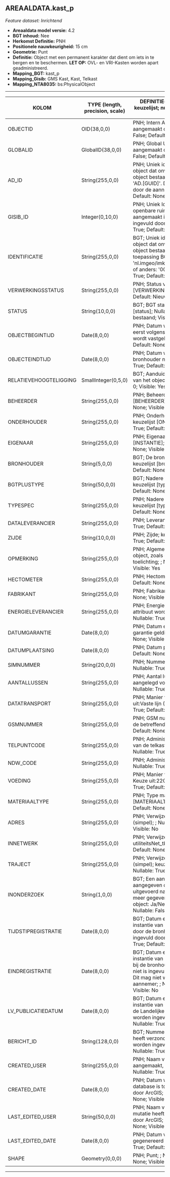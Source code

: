 ## AREAALDATA.kast_p

*Feature dataset: Inrichtend*


* __Areaaldata model versie:__ 4.2
* __BGT inhoud:__ Nee
* __Herkomst Definitie:__ PNH
* __Positionele nauwkeurigheid:__ 15 cm
* __Geometrie:__ Punt
* __Definitie:__ Object met een permanent karakter dat dient om iets in te bergen en te beschermen. __LET OP:__ OVL- en VRI-Kasten worden apart geadministreerd.
* __Mapping_BGT:__ kast_p
* __Mapping_Gisib:__ GMS Kast, Kast, Telkast
* __Mapping_NTA8035:__ bs:PhysicalObject

***

|__KOLOM__                             |__TYPE (length, precision, scale)__          	          |__DEFINITIE__(oorsprong; beschrijving; keuzelijst; nullable; default; zichtbaar in Areaalviewer)|
|------                            |----          	       |-----    |
|OBJECTID                          |OID(38,0,0)            |PNH; Intern ArcGIS Identificatienummer, aangemaakt door ArcGIS; ; Nullable: False; Default: None; Visible: Yes|
|GLOBALID                          |GlobalID(38,0,0)       |PNH; Global Unique Identifier,  aangemaakt door ArcGIS; ; Nullable: False; Default: None; Visible: No|
|AD_ID                             |String(255,0,0)        |PNH; Uniek identificatienummer voor het object dat onveranderlijk is zolang het object bestaat in Areaaldata: in format 'AD.[GUID]'. Dit moet worden ingevuld door de aannemer; ; Nullable: False; Default: None; Visible: Yes|
|GISIB_ID                          |Integer(0,10,0)        |PNH; Uniek Identificatienummer beheer openbare ruimte (GISIB), wordt aangemaakt in GISIB en mag niet worden ingevuld door de aannemer; ; Nullable: True; Default: None; Visible: No|
|IDENTIFICATIE                     |String(255,0,0)        |BGT; Uniek identificatienummer voor het object dat onveranderlijk is zolang het object bestaat: bevat indien van toepassing BGT/IMKL ID in format 'nl.imgeo/imkl.bronhouderscode.LokaalID' of anders: '00000'.LokaalID; ; Nullable: True; Default: None; Visible: No|
|VERWERKINGSSTATUS                 |String(255,0,0)        |PNH; Status van de gegevens; keuzelijst [VERWERKINGSSTATUS]; Nullable: False; Default: Nieuw; Visible: Yes|
|STATUS                            |String(10,0,0)         |BGT; BGT status van het object; keuzelijst [status]; Nullable: False; Default: bestaand; Visible: No|
|OBJECTBEGINTIJD                   |Date(8,0,0)            |PNH; Datum waarop het object voor het eerst volgens het areaaldata datamodel wordt vastgelegd ; ; Nullable: True; Default: None; Visible: Yes|
|OBJECTEINDTIJD                    |Date(8,0,0)            |PNH; Datum waarop het object bij de bronhouder niet meer geldig is; ; Nullable: True; Default: None; Visible: Yes|
|RELATIEVEHOOGTELIGGING            |SmallInteger(0,5,0)    |BGT; Aanduiding voor de relatieve hoogte van het object; ; Nullable: False; Default: 0; Visible: Yes|
|BEHEERDER                         |String(255,0,0)        |PNH; Beheerder van het object; keuzelijst [BEHEERDER]; Nullable: True; Default: None; Visible: Yes|
|ONDERHOUDER                       |String(255,0,0)        |PNH; Onderhouder van het object; keuzelijst [ONDERHOUDER]; Nullable: True; Default: None; Visible: Yes|
|EIGENAAR                          |String(255,0,0)        |PNH; Eigenaar van het object; keuzelijst [INSTANTIE]; Nullable: True; Default: None; Visible: Yes|
|BRONHOUDER                        |String(5,0,0)          |BGT; De bronhoudercode van het object; keuzelijst [bronhouder]; Nullable: False; Default: None; Visible: No|
|BGTPLUSTYPE                       |String(50,0,0)         |BGT; Nadere type omschrijving in de BGT; keuzelijst [typeKST]; Nullable: False; Default: None; Visible: No|
|TYPESPEC                          |String(255,0,0)        |PNH; Nadere typering van het object; keuzelijst [typeSpecKST]; Nullable: True; Default: None; Visible: Yes|
|DATALEVERANCIER                   |String(255,0,0)        |PNH; Leverancier van de data; ; Nullable: True; Default: None; Visible: No|
|ZIJDE                             |String(10,0,0)         |PNH; Zijde; keuzelijst [ZIJDE]; Nullable: True; Default: None; Visible: No|
|OPMERKING                         |String(255,0,0)        |PNH; Algemene opmerking voor het object, zoals een omschrijving of toelichting; ; Nullable: True; Default: None; Visible: Yes|
|HECTOMETER                        |String(255,0,0)        |PNH; Hectometrering; ; Nullable: True; Default: None; Visible: Yes|
|FABRIKANT                         |String(255,0,0)        |PNH; Fabrikant; ; Nullable: True; Default: None; Visible: No|
|ENERGIELEVERANCIER                |String(255,0,0)        |PNH; Energieleverancier (opmerking: attribuut wordt nog niet gevuld); ; Nullable: True; Default: None; Visible: No|
|DATUMGARANTIE                     |Date(8,0,0)            |PNH; Datum en jaartal tot wanneer de garantie geldig is; ; Nullable: True; Default: None; Visible: No|
|DATUMPLAATSING                    |Date(8,0,0)            |PNH; Datum plaatsing; ; Nullable: True; Default: None; Visible: No|
|SIMNUMMER                         |String(20,0,0)         |PNH; Nummer van de SIM kaart; ; Nullable: True; Default: None; Visible: Yes|
|AANTALLUSSEN                      |String(255,0,0)        |PNH; Aantal lussen dat in het asfalt is aangelegd voor verkeertellingen; ; Nullable: True; Default: None; Visible: No|
|DATATRANSPORT                     |String(255,0,0)        |PNH; Manier van datatransport. Keuze uit:Vaste lijn (KPN lijn), GSM; ; Nullable: True; Default: None; Visible: No|
|GSMNUMMER                         |String(255,0,0)        |PNH; GSM nummer dat gekoppeld is aan de betreffende SIM kaart; ; Nullable: True; Default: None; Visible: Yes|
|TELPUNTCODE                       |String(255,0,0)        |PNH; Administratieve code om de ligging van de telkast/telpaal aan te duiden; ; Nullable: True; Default: None; Visible: Yes|
|NDW_CODE                          |String(255,0,0)        |PNH; Administratieve code van het NDW; ; Nullable: True; Default: None; Visible: Yes|
|VOEDING                           |String(255,0,0)        |PNH; Manier van energieverzorging. Keuze uit:220, Zonne-energie; ; Nullable: True; Default: None; Visible: No|
|MATERIAALTYPE                     |String(255,0,0)        |PNH; Type materiaal; keuzelijst [MATERIAALTYPE]; Nullable: True; Default: None; Visible: Yes|
|ADRES                             |String(255,0,0)        |PNH; Verwijzende sleutel naar adres_tbl (simpel); ; Nullable: True; Default: None; Visible: No|
|INNETWERK                         |String(255,0,0)        |PNH; Verwijzende sleutel naar utiliteitsNet_tbl (simpel); ; Nullable: True; Default: None; Visible: No|
|TRAJECT                           |String(255,0,0)        |PNH; Verwijzende sleutel naar traject_v (simpel); keuzelijst [TRAJECT_NAAM]; Nullable: True; Default: None; Visible: Yes|
|INONDERZOEK                       |String(1,0,0)          |BGT; Een aanduiding waarmee wordt aangegeven dat een onderzoek wordt uitgevoerd naar de juistheid van een of meer gegevens van het betreffende object: Ja/Nee; keuzelijst [jaNee]; Nullable: False; Default: N; Visible: No|
|TIJDSTIPREGISTRATIE               |Date(8,0,0)            |BGT; Datum en tijdstip waarop deze instantie van het object is opgenomen door de bronhouder. Dit mag niet worden ingevuld door de aannemer; ; Nullable: True; Default: None; Visible: No|
|EINDREGISTRATIE                   |Date(8,0,0)            |BGT; Datum en tijdstip waarop deze instantie van het object niet meer geldig is bij de bronhouder. Wanneer deze waarde niet is ingevuld is de instantie nog geldig. Dit mag niet worden ingevuld door de aannemer; ; Nullable: True; Default: None; Visible: No|
|LV_PUBLICATIEDATUM                |Date(8,0,0)            |BGT; Datum en tijdstip waarop deze instantie van het object is opgenomen in de Landelijke Voorziening. Dit mag niet worden ingevuld door de aannemer; ; Nullable: True; Default: None; Visible: No|
|BERICHT_ID                        |String(128,0,0)        |BGT; Nummer van het bericht dat PNH heeft verzonden naar LV. Dit mag niet worden ingevuld door de aannemer; ; Nullable: True; Default: None; Visible: No|
|CREATED_USER                      |String(255,0,0)        |PNH; Naam van gebruiker die de rij heeft aangemaakt, gegenereerd door ArcGIS; ; Nullable: True; Default: None; Visible: No|
|CREATED_DATE                      |Date(8,0,0)            |PNH; Datum waarop de rij aan de database is toegevoegd, gegenereerd door ArcGIS; ; Nullable: True; Default: None; Visible: No|
|LAST_EDITED_USER                  |String(50,0,0)         |PNH; Naam van gebruiker die de laatste mutatie heeft doorgevoerd, gegenereerd door ArcGIS; ; Nullable: True; Default: None; Visible: No|
|LAST_EDITED_DATE                  |Date(8,0,0)            |PNH; Datum van de laatste mutatie, gegenereerd door ArcGIS; ; Nullable: True; Default: None; Visible: No|
|SHAPE                             |Geometry(0,0,0)        |PNH; Punt; ; Nullable: False; Default: None; Visible: Yes|


***
